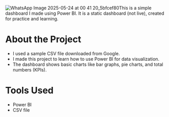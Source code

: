 ![WhatsApp Image 2025-05-24 at 00 41 20_5bfcef80](https://github.com/user-attachments/assets/99b85f96-0c3b-48b2-96aa-6c76869ff155)This is a simple dashboard I made using Power BI. It is a static dashboard (not live), created for practice and learning.

# About the Project

- I used a sample CSV file downloaded from Google.
- I made this project to learn how to use Power BI for data visualization.
- The dashboard shows basic charts like bar graphs, pie charts, and total numbers (KPIs).

# Tools Used

- Power BI 
- CSV file 

